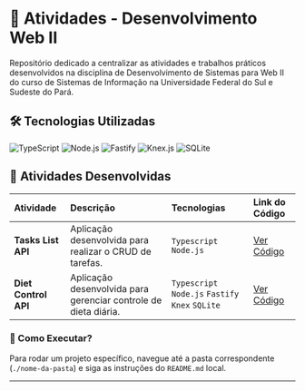 # 📕 Atividades - Desenvolvimento Web II

Repositório dedicado a centralizar as atividades e trabalhos práticos 
desenvolvidos na disciplina de Desenvolvimento de Sistemas para Web II do 
curso de Sistemas de Informação na Universidade Federal do Sul e Sudeste do Pará.

## 🛠️ Tecnologias Utilizadas

![TypeScript](https://img.shields.io/badge/TypeScript-3178C6?style=plastic&logo=typescript&logoColor=white)
![Node.js](https://img.shields.io/badge/Node.js-339933?style=plastic&logo=nodedotjs&logoColor=white)
![Fastify](https://img.shields.io/badge/Fastify-000000?style=plastic&logo=fastify&logoColor=white)
![Knex.js](https://img.shields.io/badge/Knex.js-D36422?style=plastic&logo=knexdotjs&logoColor=white)
![SQLite](https://img.shields.io/badge/SQLite-07405E?style=plastic&logo=sqlite&logoColor=white)

## 📝 Atividades Desenvolvidas

| Atividade | Descrição | Tecnologias | Link do Código |
| :--- | :--- | :--- | :--- |
| **Tasks List API** | Aplicação desenvolvida para realizar o CRUD de tarefas. | `Typescript` `Node.js` | [Ver Código](https://github.com/AngeloResplandes/atividades-web2/tree/main/atividade1) |
| **Diet Control API** | Aplicação desenvolvida para gerenciar controle de dieta diária. | `Typescript` `Node.js` `Fastify` `Knex` `SQLite` | [Ver Código](https://github.com/AngeloResplandes/atividades-web2/tree/main/atividade2) |

### 💭 Como Executar?
Para rodar um projeto específico, navegue até a pasta correspondente (`./nome-da-pasta`) e siga as instruções do `README.md` local.

---

